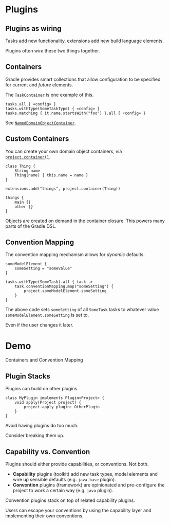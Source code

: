 # Plugins

## Plugins as wiring

Tasks add new functionality, extensions add new build language elements.

Plugins often *wire* these two things together.

## Containers

Gradle provides smart collections that allow configuration to be specified for current and *future* elements. 

The [`TaskContainer`](http://gradle.org/docs/current/javadoc/org/gradle/api/tasks/TaskContainer.html) is one example of this.

    tasks.all { «config» }
    tasks.withType(SomeTaskType) { «config» }
    tasks.matching { it.name.startsWith("foo") }.all { «config» }

See [`NamedDomainObjectContainer`](http://gradle.org/docs/current/javadoc/org/gradle/api/NamedDomainObjectContainer.html).

## Custom Containers

You can create your own domain object containers, via [`project.container()`](http://gradle.org/docs/current/javadoc/org/gradle/api/Project.html#container\(java.lang.Class\)).

    class Thing {
        String name
        Thing(name) { this.name = name }
    }
    
    extensions.add("things", project.container(Thing))
    
    things {
        main {}
        other {}
    }

Objects are created on demand in the container closure. This powers many parts of the Gradle DSL.

## Convention Mapping

The convention mapping mechanism allows for *dynamic* defaults.

    someModelElement {
        someSetting = "someValue"
    }

    tasks.withType(SomeTask).all { task ->
        task.conventionMapping.map("someSetting") { 
            project.someModelElement.someSetting 
        }
    }

The above code sets `someSetting` of all `SomeTask` tasks to whatever value `someModelElement.someSetting` is set to.

Even if the user changes it later.

# Demo

Containers and Convention Mapping

## Plugin Stacks

Plugins can build on other plugins.

    class MyPlugin implements Plugin<Project> {
        void apply(Project project) {
            project.apply plugin: OtherPlugin
        }
    }

Avoid having plugins do too much. 

Consider breaking them up.

## Capability vs. Convention

Plugins should either provide capabilities, or conventions. Not both.

* **Capability** plugins (toolkit) add new task types, model elements and wire up sensible defaults (e.g. `java-base` plugin).
* **Convention** plugins (framework) are opinionated and pre-configure the project to work a certain way (e.g. `java` plugin).

Convention plugins stack on top of related capability plugins.

Users can escape your conventions by using the capability layer and implementing their own conventions.